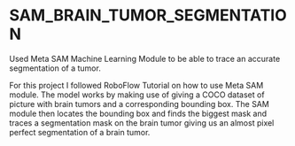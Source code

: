 # SAM_BRAIN_TUMOR_SEGMENTATION
Used Meta SAM Machine Learning Module to be able to trace an accurate segmentation of a tumor.


For this project I followed RoboFlow Tutorial on how to use Meta SAM module. The model works by making use of giving a COCO dataset of picture with brain tumors and a corresponding bounding box. The SAM module then locates the bounding box and finds the biggest mask and traces a segmentation mask on the brain tumor giving us an almost pixel perfect segmentation of a brain tumor.
